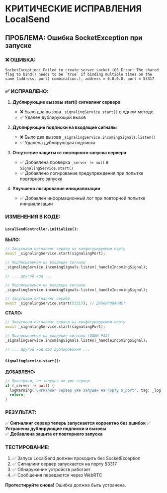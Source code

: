 # КРИТИЧЕСКИЕ ИСПРАВЛЕНИЯ LocalSend

## ПРОБЛЕМА: Ошибка SocketException при запуске

### ❌ ОШИБКА:
```
SocketException: Failed to create server socket (OS Error: The shared flag to bind() needs to be `true` if binding multiple times on the same (address, port) combination.), address = 0.0.0.0, port = 53317
```

### ✅ ИСПРАВЛЕНО:

1. **Дублирующие вызовы start() сигналинг сервера**
   - ❌ Было два вызова `_signalingService.start()` в одном методе
   - ✅ Удален дублирующий вызов

2. **Дублирующие подписки на входящие сигналы**
   - ❌ Было два вызова `_signalingService.incomingSignals.listen()`
   - ✅ Удалена дублирующая подписка

3. **Отсутствие защиты от повторного запуска сервера**
   - ✅ Добавлена проверка `_server != null` в `SignalingService.start()`
   - ✅ Добавлено логирование предупреждения при попытке повторного запуска

4. **Улучшено логирование инициализации**
   - ✅ Добавлен информационный лог при повторной попытке инициализации

### ИЗМЕНЕНИЯ В КОДЕ:

#### `LocalSendController.initialize()`:

**БЫЛО:**
```dart
// Запускаем сигналинг сервер на конфигурируемом порту
await _signalingService.start(signalingPort);

// Подписываемся на входящие сигналы  
_signalingService.incomingSignals.listen(_handleIncomingSignal);

// ... другой код ...

// Подписываемся на входящие сигналы
_signalingService.incomingSignals.listen(_handleIncomingSignal);

// Запускаем сигналинг сервер
await _signalingService.start(53317); // ДУБЛИРОВАНИЕ!
```

**СТАЛО:**
```dart
// Запускаем сигналинг сервер на конфигурируемом порту
await _signalingService.start(signalingPort);

// Подписываемся на входящие сигналы (ОДИН РАЗ)
_signalingService.incomingSignals.listen(_handleIncomingSignal);

// ... другой код без дублирования ...
```

#### `SignalingService.start()`:

**ДОБАВЛЕНО:**
```dart
// Проверяем, не запущен ли уже сервер
if (_server != null) {
  logWarning('Сигналинг сервер уже запущен на порту $_port', tag: _logTag);
  return;
}
```

### РЕЗУЛЬТАТ:
✅ **Сигналинг сервер теперь запускается корректно без ошибок**
✅ **Устранены дублирующие подписки и вызовы**  
✅ **Добавлена защита от повторного запуска**

### ТЕСТИРОВАНИЕ:
1. ✅ Запуск LocalSend должен проходить без SocketException
2. ✅ Сигналинг сервер запускается на порту 53317
3. ✅ Обнаружение устройств работает
4. ✅ Сообщения передаются через WebRTC

**Протестируйте снова!** Ошибка должна быть устранена.